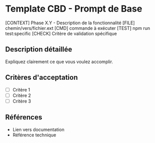# Template CBD - Prompt de Base

[CONTEXT] Phase X.Y - Description de la fonctionnalité
[FILE] chemin/vers/fichier.ext
[CMD] commande à exécuter
[TEST] npm run test:specific
[CHECK] Critère de validation spécifique

## Description détaillée
Expliquez clairement ce que vous voulez accomplir.

## Critères d'acceptation
- [ ] Critère 1
- [ ] Critère 2
- [ ] Critère 3

## Références
- Lien vers documentation
- Référence technique
